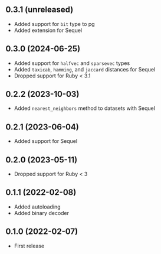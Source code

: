 ## 0.3.1 (unreleased)

- Added support for `bit` type to pg
- Added extension for Sequel

## 0.3.0 (2024-06-25)

- Added support for `halfvec` and `sparsevec` types
- Added `taxicab`, `hamming`, and `jaccard` distances for Sequel
- Dropped support for Ruby < 3.1

## 0.2.2 (2023-10-03)

- Added `nearest_neighbors` method to datasets with Sequel

## 0.2.1 (2023-06-04)

- Added support for Sequel

## 0.2.0 (2023-05-11)

- Dropped support for Ruby < 3

## 0.1.1 (2022-02-08)

- Added autoloading
- Added binary decoder

## 0.1.0 (2022-02-07)

- First release
